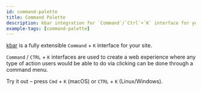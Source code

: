 ```yaml
---
id: command-palette
title: Command Palette
description: kbar integration for `Command`/`Ctrl`+`K` interface for your refine App.
example-tags: [command-palette]
---
```


[kbar](https://kbar.vercel.app/) is a fully extensible `Command` + `K` interface for your site.

`Command` / `CTRL` + `K` interfaces are used to create a web experience where any type of action users would be able to do via clicking can be done through a command menu.

Try it out – press `Cmd` + `K` (macOS) or `CTRL` + `K` (Linux/Windows).

<CodeSandboxExample path="command-palette-kbar" />

